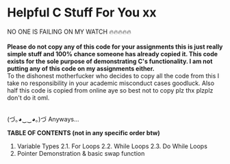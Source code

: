 # Helpful C Stuff For You xx
 NO ONE IS FAILING ON MY WATCH 🔥🔥🔥🔥🔥
 <br>
 <br>
**Please do not copy any of this code for your assignments this is just really simple stuff and 100% chance someone has already copied it.
This code exists for the sole purpose of demonstrating C's functionality. I am not putting any of this code on my assignments either.**
<br>
To the dishonest motherfucker who decides to copy all the code from this I take no responsibility in your academic misconduct cases goodluck.
Also half this code is copied from online aye so best not to copy plz thx plzplz don't do it oml.

<br>
(づ｡◕‿‿◕｡)づ Anyways...
<br>

**TABLE OF CONTENTS (not in any specific order btw)**
<br>
1. Variable Types
2.1. For Loops
2.2. While Loops
2.3. Do While Loops
3. Pointer Demonstration & basic swap function
<!-- 4.1 Struct basics
4.2 Struct pointers
4.3 Typedef -->
